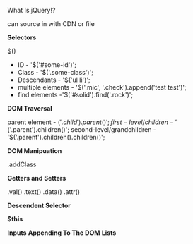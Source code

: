 What Is jQuery!?

can source in with CDN or file

**Selectors**

$()
* ID - '$('#some-id')';
* Class - '$('.some-class')';
* Descendants - '$('ul li')';
* multiple elements - '$('.mic', '.check').append('test test')';
* find elements -'$('#solid').find('.rock')';

**DOM Traversal**

parent element - $('.child').parent()';
first-level/children - '$('.parent').children()';
second-level/grandchildren -  '$('.parent').children().children()';

**DOM Manipuation**

.addClass

**Getters and Setters**

.val()
.text()
.data()
.attr()

**Descendent Selector**

**$this**

**Inputs**
**Appending To The DOM**
**Lists**